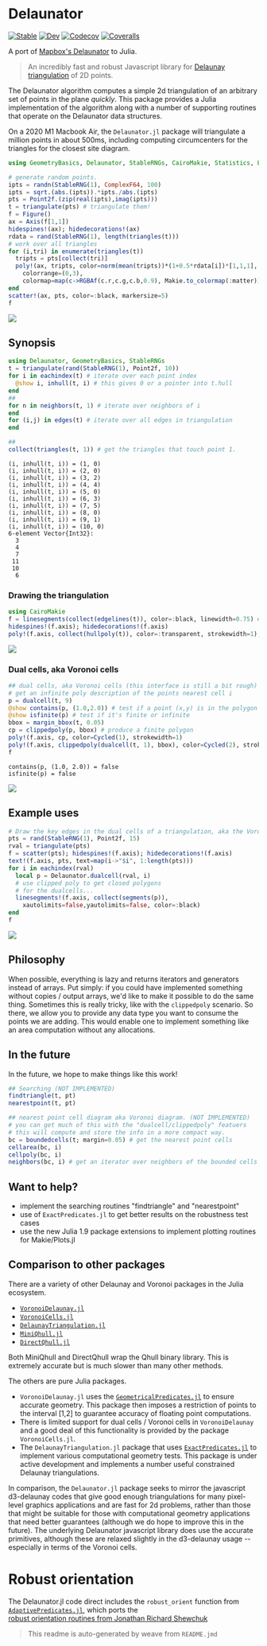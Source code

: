 # Delaunator

[![Stable](https://img.shields.io/badge/docs-stable-blue.svg)](https://juliageometry.github.io/Delaunator.jl/stable)
[![Dev](https://img.shields.io/badge/docs-dev-blue.svg)](https://juliageometry.github.io/Delaunator.jl/dev)
[![Codecov](https://codecov.io/gh/juliageometry/Delaunator.jl/branch/master/graph/badge.svg)](https://codecov.io/gh/juliageometry/Delaunator.jl)
[![Coveralls](https://coveralls.io/repos/github/juliageometry/Delaunator.jl/badge.svg?branch=master)](https://coveralls.io/github/juliageometry/Delaunator.jl?branch=master)

A port of [Mapbox's Delaunator](https://github.com/mapbox/delaunator) to Julia.

> An incredibly fast and robust Javascript library for
> [Delaunay triangulation](https://en.wikipedia.org/wiki/Delaunay_triangulation) of 2D points.

The Delaunator algorithm computes a simple 2d triangulation of an arbitrary set of points in the plane _quickly_. This package provides a Julia implementation of the algorithm along with a number of supporting routines that operate on the Delaunator data structures. 

On a 2020 M1 Macbook Air, the `Delaunator.jl` package will triangulate a million points in about 500ms, including computing circumcenters for the triangles for the closest site diagram. 

```julia
using GeometryBasics, Delaunator, StableRNGs, CairoMakie, Statistics, LinearAlgebra

# generate random points. 
ipts = randn(StableRNG(1), ComplexF64, 100)
ipts = sqrt.(abs.(ipts)).*ipts./abs.(ipts)
pts = Point2f.(zip(real(ipts),imag(ipts)))
t = triangulate(pts) # triangulate them! 
f = Figure()
ax = Axis(f[1,1])
hidespines!(ax); hidedecorations!(ax) 
rdata = rand(StableRNG(1), length(triangles(t)))
# work over all triangles
for (i,tri) in enumerate(triangles(t))
  tripts = pts[collect(tri)]
  poly!(ax, tripts, color=norm(mean(tripts))*(1+0.5*rdata[i])*[1,1,1],
    colorrange=(0,3), 
    colormap=map(c->RGBAf(c.r,c.g,c.b,0.9), Makie.to_colormap(:matter)))
end
scatter!(ax, pts, color=:black, markersize=5)
f
```

![](docs/README_1_1.png)



Synopsis
--------
```julia
using Delaunator, GeometryBasics, StableRNGs
t = triangulate(rand(StableRNG(1), Point2f, 10))
for i in eachindex(t) # iterate over each point index 
  @show i, inhull(t, i) # this gives 0 or a pointer into t.hull
end
##  
for n in neighbors(t, 1) # iterate over neighbors of i
end 
for (i,j) in edges(t) # iterate over all edges in triangulation
end 

##
collect(triangles(t, 1)) # get the triangles that touch point 1.
```

```
(i, inhull(t, i)) = (1, 0)
(i, inhull(t, i)) = (2, 0)
(i, inhull(t, i)) = (3, 2)
(i, inhull(t, i)) = (4, 4)
(i, inhull(t, i)) = (5, 0)
(i, inhull(t, i)) = (6, 3)
(i, inhull(t, i)) = (7, 5)
(i, inhull(t, i)) = (8, 0)
(i, inhull(t, i)) = (9, 1)
(i, inhull(t, i)) = (10, 0)
6-element Vector{Int32}:
  3
  4
  7
 11
 10
  6
```





### Drawing the triangulation 
```julia
using CairoMakie
f = linesegments(collect(edgelines(t)), color=:black, linewidth=0.75) # draw the edges 
hidespines!(f.axis); hidedecorations!(f.axis) 
poly!(f.axis, collect(hullpoly(t)), color=:transparent, strokewidth=1); f
```

![](docs/README_3_1.png)



### Dual cells, aka Voronoi cells 
```julia
## dual cells, aka Voronoi cells (this interface is still a bit rough)
# get an infinite poly description of the points nearest cell i 
p = dualcell(t, 9) 
@show contains(p, (1.0,2.0)) # test if a point (x,y) is in the polygon
@show isfinite(p) # test if it's finite or infinite 
bbox = margin_bbox(t, 0.05) 
cp = clippedpoly(p, bbox) # produce a finite polygon
poly!(f.axis, cp, color=Cycled(1), strokewidth=1)
poly!(f.axis, clippedpoly(dualcell(t, 1), bbox), color=Cycled(2), strokewidth=1)
f
```

```
contains(p, (1.0, 2.0)) = false
isfinite(p) = false
```


![](docs/README_4_1.png)



Example uses
------------
```julia
# Draw the key edges in the dual cells of a triangulation, aka the Voronoi diagram
pts = rand(StableRNG(1), Point2f, 15)
rval = triangulate(pts)
f = scatter(pts); hidespines!(f.axis); hidedecorations!(f.axis) 
text!(f.axis, pts, text=map(i->"$i", 1:length(pts)))
for i in eachindex(rval) 
  local p = Delaunator.dualcell(rval, i)
  # use clipped poly to get closed polygons
  # for the dualcells... 
  linesegments!(f.axis, collect(segments(p)),
    xautolimits=false,yautolimits=false, color=:black)
end 
f
```

![](docs/README_5_1.png)



Philosophy
----------
When possible, everything is lazy and returns iterators and generators instead of arrays. 
Put simply: if you could have implemented something without copies / output arrays, we'd 
like to make it possible to do the same thing. Sometimes this is really tricky, like with
the `clippedpoly` scenario. So there, we allow you to provide any data type you want
to consume the points we are adding. This would enable one to implement something like
an area computation without any allocations. 

In the future
-------------
In the future, we hope to make things like this work! 
```julia
## Searching (NOT IMPLEMENTED)
findtriangle(t, pt) 
nearestpoint(t, pt) 

## nearest point cell diagram aka Voronoi diagram. (NOT IMPLEMENTED)
# you can get much of this with the "dualcell/clippedpoly" featuers
# this will compute and store the info in a more compact way. 
bc = boundedcells(t; margin=0.05) # get the nearest point cells
cellarea(bc, i)
cellpoly(bc, i) 
neighbors(bc, i) # get an iterator over neighbors of the bounded cells
```



Want to help?
-------------
- implement the searching routines "findtriangle" and "nearestpoint"
- use of `ExactPredicates.jl` to get better results on the robustness test cases 
- use the new Julia 1.9 package extensions to implement plotting routines for Makie/Plots.jl

Comparison to other packages
----------------------------

There are a variety of other Delaunay and Voronoi packages in the Julia ecosystem.

- [`VoronoiDelaunay.jl`](https://github.com/JuliaGeometry/VoronoiDelaunay.jl)
- [`VoronoiCells.jl`](https://github.com/JuliaGeometry/VoronoiCells.jl)
- [`DelaunayTriangulation.jl`](https://github.com/DanielVandH/DelaunayTriangulation.jl)
- [`MiniQhull.jl`](https://github.com/gridap/MiniQhull.jl)
- [`DirectQhull.jl`](https://github.com/JuhaHeiskala/DirectQhull.jl)

Both MiniQhull and DirectQhull wrap the Qhull binary library. This is extremely accurate but is much slower
than many other methods. 

The others are pure Julia packages. 
- `VoronoiDelaunay.jl` uses the [`GeometricalPredicates.jl`](https://github.com/JuliaGeometry/GeometricalPredicates.jl)
to ensure accurate geometry. This package then imposes a restriction of points to the interval [1,2] to guarantee accuracy
of floating point computations. 
- There is limited support for dual cells / Voronoi cells in `VoronoiDelaunay` and 
a good deal of this functionality is provided by the package `VoronoiCells.jl`. 
- The `DelaunayTriangulation.jl` package that 
uses [`ExactPredicates.jl`](https://github.com/lairez/ExactPredicates.jl) to implement various 
computational geometry tests. This package is under active development and implements a number 
useful constrained Delaunay triangulations. 

In comparison, the `Delaunator.jl` package seeks to mirror the javascript d3-delaunay codes that give good
enough triangulations for many pixel-level graphics applications and are fast for 2d problems, rather than those that 
might be suitable for those with computational geometry applications that need better guarantees
(although we do hope to improve this in the future). The underlying Delaunator javascript library does use the
accurate primitives, although these are relaxed slightly in the d3-delaunay usage -- especially in terms of the
Voronoi cells. 

Robust orientation
==================
The Delaunator.jl code direct includes the `robust_orient` function from 
[`AdaptivePredicates.jl`](https://github.com/vchuravy/AdaptivePredicates.jl), which 
ports the  
[robust orientation routines from Jonathan Richard Shewchuk](https://www.cs.cmu.edu/~quake/robust.html)

> This readme is auto-generated by weave from `README.jmd`
